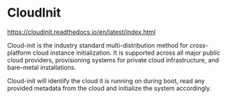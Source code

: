 # CloudInit 

https://cloudinit.readthedocs.io/en/latest/index.html

Cloud-init is the industry standard multi-distribution method for cross-platform cloud instance initialization. It is supported across all major public cloud providers, provisioning systems for private cloud infrastructure, and bare-metal installations.

Cloud-init will identify the cloud it is running on during boot, read any provided metadata from the cloud and initialize the system accordingly.
